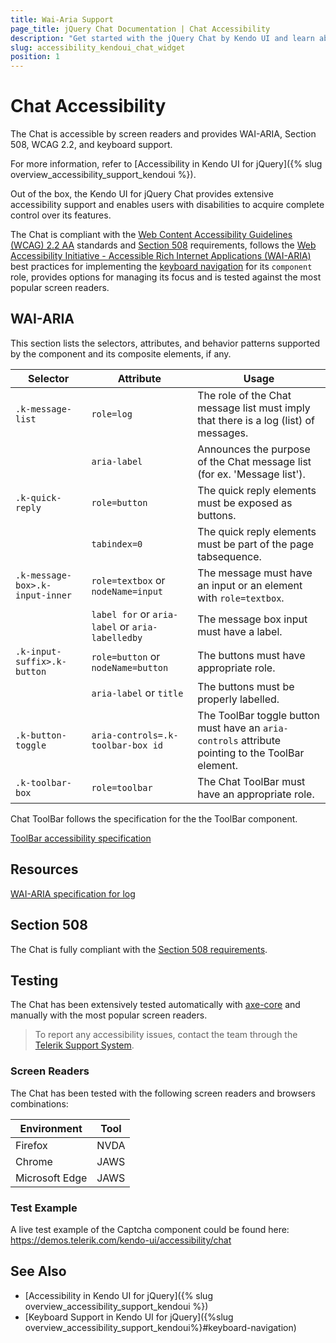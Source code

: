```yaml
---
title: Wai-Aria Support
page_title: jQuery Chat Documentation | Chat Accessibility
description: "Get started with the jQuery Chat by Kendo UI and learn about its accessibility support for WAI-ARIA, Section 508, and WCAG 2.2."
slug: accessibility_kendoui_chat_widget
position: 1
---
```


# Chat Accessibility

The Chat is accessible by screen readers and provides WAI-ARIA, Section 508, WCAG 2.2, and keyboard support.

For more information, refer to [Accessibility in Kendo UI for jQuery]({% slug overview_accessibility_support_kendoui %}).




Out of the box, the Kendo UI for jQuery Chat provides extensive accessibility support and enables users with disabilities to acquire complete control over its features.


The Chat is compliant with the [Web Content Accessibility Guidelines (WCAG) 2.2 AA](https://www.w3.org/TR/WCAG22/) standards and [Section 508](https://www.section508.gov/) requirements, follows the [Web Accessibility Initiative - Accessible Rich Internet Applications (WAI-ARIA)](https://www.w3.org/WAI/ARIA/apg/) best practices for implementing the [keyboard navigation](#keyboard-navigation) for its `component` role, provides options for managing its focus and is tested against the most popular screen readers.

## WAI-ARIA


This section lists the selectors, attributes, and behavior patterns supported by the component and its composite elements, if any.

| Selector | Attribute | Usage |
| -------- | --------- | ----- |
| `.k-message-list` | `role=log` | The role of the Chat message list must imply that there is a log (list) of messages. |
|  | `aria-label` | Announces the purpose of the Chat message list (for ex. 'Message list'). |
| `.k-quick-reply` | `role=button` | The quick reply elements must be exposed as buttons. |
|  | `tabindex=0` | The quick reply elements must be part of the page tabsequence. |
| `.k-message-box>.k-input-inner` | `role=textbox` or `nodeName=input` | The message must have an input or an element with `role=textbox`. |
|  | `label for` or `aria-label` or `aria-labelledby` | The message box input must have a label. |
| `.k-input-suffix>.k-button` | `role=button` or `nodeName=button` | The buttons must have appropriate role. |
|  | `aria-label` or `title` | The buttons must be properly labelled. |
| `.k-button-toggle` | `aria-controls=.k-toolbar-box id` | The ToolBar toggle button must have an `aria-controls` attribute pointing to the ToolBar element. |
| `.k-toolbar-box` | `role=toolbar` | The Chat ToolBar must have an appropriate role. |


Chat ToolBar follows the specification for the the ToolBar component.

[ToolBar accessibility specification]({{toolbar_a11y_link}})

## Resources

[WAI-ARIA specification for log](https://www.w3.org/TR/wai-aria-1.2/#log)

## Section 508


The Chat is fully compliant with the [Section 508 requirements](http://www.section508.gov/).

## Testing


The Chat has been extensively tested automatically with [axe-core](https://github.com/dequelabs/axe-core) and manually with the most popular screen readers.

> To report any accessibility issues, contact the team through the [Telerik Support System](https://www.telerik.com/account/support-center).

### Screen Readers


The Chat has been tested with the following screen readers and browsers combinations:

| Environment | Tool |
| ----------- | ---- |
| Firefox | NVDA |
| Chrome | JAWS |
| Microsoft Edge | JAWS |



### Test Example

A live test example of the Captcha component could be found here: https://demos.telerik.com/kendo-ui/accessibility/chat

## See Also

* [Accessibility in Kendo UI for jQuery]({% slug overview_accessibility_support_kendoui %})
* [Keyboard Support in Kendo UI for jQuery]({%slug overview_accessibility_support_kendoui%}#keyboard-navigation)